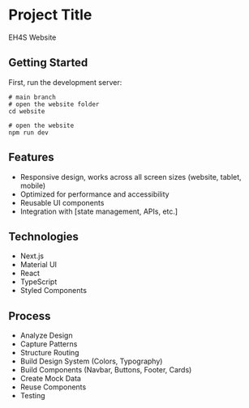 # Project Title

EH4S Website

## Getting Started

First, run the development server:

```
# main branch
# open the website folder
cd website

# open the website
npm run dev
```

## Features

- Responsive design, works across all screen sizes (website, tablet, mobile)
- Optimized for performance and accessibility
- Reusable UI components
- Integration with [state management, APIs, etc.]

## Technologies

- Next.js
- Material UI
- React
- TypeScript
- Styled Components

## Process

- Analyze Design
- Capture Patterns
- Structure Routing
- Build Design System (Colors, Typography)
- Build Components (Navbar, Buttons, Footer, Cards)
- Create Mock Data
- Reuse Components
- Testing
